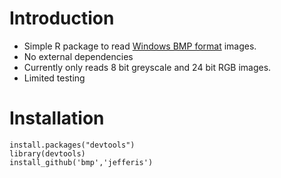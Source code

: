 Introduction
============
  * Simple R package to read [Windows BMP format][bmp] images.
  * No external dependencies
  * Currently only reads 8 bit greyscale and 24 bit RGB images.
  * Limited testing

Installation
============

    install.packages("devtools")
    library(devtools)
    install_github('bmp','jefferis')

[bmp]: http://en.wikipedia.org/wiki/BMP_file_format